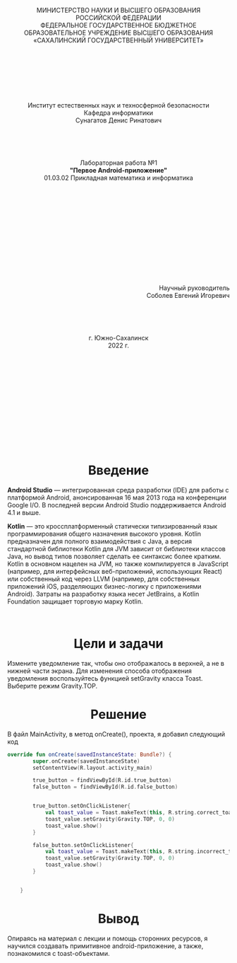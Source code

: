 <p align = "center">МИНИСТЕРСТВО НАУКИ И ВЫСШЕГО ОБРАЗОВАНИЯ<br>
РОССИЙСКОЙ ФЕДЕРАЦИИ<br>
ФЕДЕРАЛЬНОЕ ГОСУДАРСТВЕННОЕ БЮДЖЕТНОЕ<br>
ОБРАЗОВАТЕЛЬНОЕ УЧРЕЖДЕНИЕ ВЫСШЕГО ОБРАЗОВАНИЯ<br>
«САХАЛИНСКИЙ ГОСУДАРСТВЕННЫЙ УНИВЕРСИТЕТ»</p>
<br><br><br><br><br><br>
<p align = "center">Институт естественных наук и техносферной безопасности<br>Кафедра информатики<br>Сунагатов Денис Ринатович</p>
<br><br><br>
<p align = "center">Лабораторная работа №1<br><strong>"Первое Android-приложение"</strong><br>01.03.02 Прикладная математика и информатика</p>
<br><br><br><br><br><br><br><br><br><br><br><br>
<p align = "right">Научный руководитель<br>
Соболев Евгений Игоревич</p>
<br><br><br>
<p align = "center">г. Южно-Сахалинск<br>2022 г.</p>
<br><br><br><br><br><br><br><br><br><br><br><br>

<h1 align = "center">Введение</h1>

<p><b>Android Studio</b> — интегрированная среда разработки (IDE) для работы с платформой Android, анонсированная 16 мая 2013 года на конференции Google I/O. В последней версии Android Studio поддерживается Android 4.1 и выше.</p>
<p><b>Kotlin</b> — это кроссплатформенный статически типизированный язык программирования общего назначения высокого уровня. Kotlin предназначен для полного взаимодействия с Java, а версия стандартной библиотеки Kotlin для JVM зависит от библиотеки классов Java, но вывод типов позволяет сделать ее синтаксис более кратким. Kotlin в основном нацелен на JVM, но также компилируется в JavaScript (например, для интерфейсных веб-приложений, использующих React) или собственный код через LLVM (например, для собственных приложений iOS, разделяющих бизнес-логику с приложениями Android). Затраты на разработку языка несет JetBrains, а Kotlin Foundation защищает торговую марку Kotlin.</p>

<br>
<h1 align = "center">Цели и задачи</h1>
<p>Измените уведомление так, чтобы оно отображалось в верхней, а не в нижней части экрана. Для изменения способа отображения уведомления воспользуйтесь функцией setGravity класса Toast. Выберите режим Gravity.TOP.</p>

<h1 align = "center">Решение</h1>

<p>В файл MainActivity, в метод onCreate(), проекта, я добавил следующий код</p>

```kotlin
override fun onCreate(savedInstanceState: Bundle?) {
        super.onCreate(savedInstanceState)
        setContentView(R.layout.activity_main)

        true_button = findViewById(R.id.true_button)
        false_button = findViewById(R.id.false_button)


        true_button.setOnClickListener{
            val toast_value = Toast.makeText(this, R.string.correct_toast, Toast.LENGTH_SHORT)
            toast_value.setGravity(Gravity.TOP, 0, 0)
            toast_value.show()
        }

        false_button.setOnClickListener{
            val toast_value = Toast.makeText(this, R.string.incorrect_toast, Toast.LENGTH_SHORT)
            toast_value.setGravity(Gravity.TOP, 0, 0)
            toast_value.show()
        }


    }
```

<h1 align = "center">Вывод</h1>
Опираясь на материал с лекции и помощь сторонних ресурсов, я научился создавать примитивное android-приложение, а также, познакомился с toast-объектами.